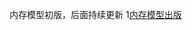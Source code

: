 内存模型初版，后面持续更新
1[内存模型出版](https://github.com/Tomato-black/JAVA-01/blob/main/Week_01/java%E5%86%85%E5%AD%98%E6%A8%A1%E5%9E%8B.png)
